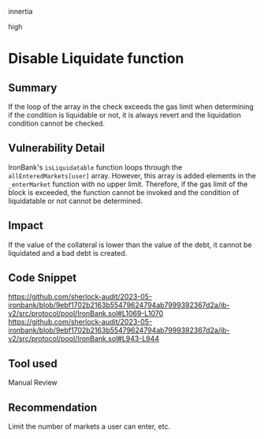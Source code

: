 innertia

high

# Disable Liquidate function

## Summary
If the loop of the array in the check exceeds the gas limit when determining if the condition is liquidable or not, it is always revert and the liquidation condition cannot be checked.
## Vulnerability Detail
IronBank's `isLiquidatable` function loops through the `allEnteredMarkets[user]` array. However, this array is added elements in the `_enterMarket` function with no upper limit.
Therefore, if the gas limit of the block is exceeded, the function cannot be invoked and the condition of liquidatable or not cannot be determined.
## Impact
If the value of the collateral is lower than the value of the debt, it cannot be liquidated and a bad debt is created.
## Code Snippet
https://github.com/sherlock-audit/2023-05-ironbank/blob/9ebf1702b2163b55479624794ab7999392367d2a/ib-v2/src/protocol/pool/IronBank.sol#L1069-L1070
https://github.com/sherlock-audit/2023-05-ironbank/blob/9ebf1702b2163b55479624794ab7999392367d2a/ib-v2/src/protocol/pool/IronBank.sol#L943-L944
## Tool used

Manual Review

## Recommendation
Limit the number of markets a user can enter, etc.
